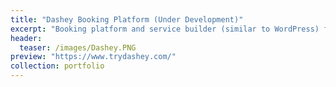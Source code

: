 ```yaml
---
title: "Dashey Booking Platform (Under Development)"
excerpt: "Booking platform and service builder (similar to WordPress) for streamlined scheduling and reservations, offering an intuitive interface for customers and powerful management tools for service providers."
header:
  teaser: /images/Dashey.PNG
preview: "https://www.trydashey.com/"
collection: portfolio
---
```

